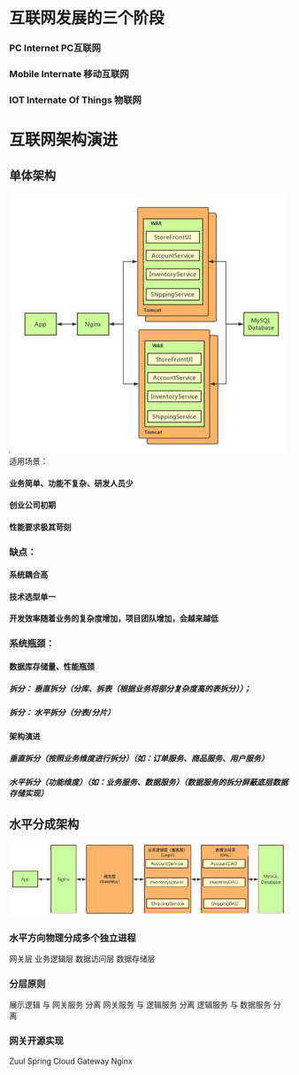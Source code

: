 # 互联网发展的三个阶段
### PC Internet PC互联网
### Mobile Internate 移动互联网
### IOT Internate Of Things 物联网


# 互联网架构演进
## 单体架构
![avatar](./01/图片.png)
适用场景：
#### 业务简单、功能不复杂、研发人员少
#### 创业公司初期
#### 性能要求极其苛刻

### 缺点：
#### 系统耦合高
#### 技术选型单一
#### 开发效率随着业务的复杂度增加，项目团队增加，会越来越低

### 系统瓶颈：
#### 数据库存储量、性能瓶颈
##### 拆分： 垂直拆分（分库、拆表（根据业务将部分复杂度高的表拆分））；
##### 拆分： 水平拆分（分表/分片）
#### 架构演进
##### 垂直拆分（按照业务维度进行拆分）（如：订单服务、商品服务、用户服务）
##### 水平拆分（功能维度）（如：业务服务、数据服务）（数据服务的拆分屏蔽底层数据存储实现）


## 水平分成架构
![avatar](./01/水平分层架构.png)
### 水平方向物理分成多个独立进程
网关层
业务逻辑层
数据访问层
数据存储层
### 分层原则
展示逻辑 与 网关服务 分离
网关服务 与 逻辑服务 分离
逻辑服务 与 数据服务 分离
### 网关开源实现
Zuul
Spring Cloud Gateway
Nginx